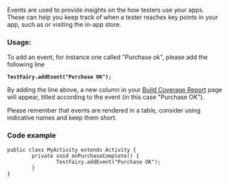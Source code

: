 Events are used to provide insights on the how testers use your apps.   
These can help you keep track of when a tester reaches key points in your app, such as or visiting the in-app store.      

### Usage:

To add an event, for instance one called "Purchase ok", please add the following line

**`TestFairy.addEvent("Purchase OK");`**

By adding the line above, a new column in your [Build Coverage Report](http://docs.testfairy.com/Getting_Started/Testing_Reports.html) page will appear, titled according to the event (in this case "Purchase OK").   

Please remember that events are rendered in a table, consider using indicative names and keep them short.

### Code example

```
public class MyActivity extends Activity {
        private void onPurchaseComplete() {
                TestFairy.addEvent("Purchase OK");
        }
}
```

